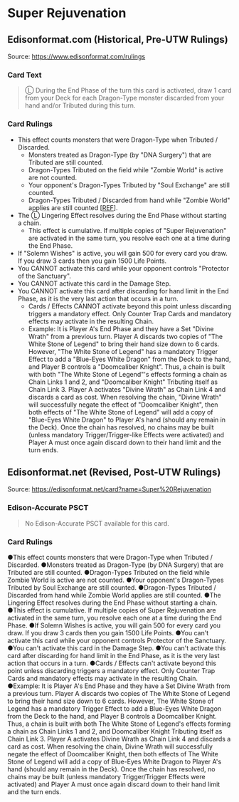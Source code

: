 # Super Rejuvenation

## Edisonformat.com (Historical, Pre-UTW Rulings)

Source: https://www.edisonformat.com/rulings

### Card Text

> Ⓛ During the End Phase of the turn this card is activated, draw 1 card from your Deck for each Dragon-Type monster discarded from your hand and/or Tributed during this turn.

### Card Rulings

*   This effect counts monsters that were Dragon-Type when Tributed / Discarded.
    *   Monsters treated as Dragon-Type (by "DNA Surgery") that are Tributed are still counted.
    *   Dragon-Types Tributed on the field while "Zombie World" is active are not counted.
    *   Your opponent's Dragon-Types Tributed by "Soul Exchange" are still counted.
    *   Dragon-Types Tributed / Discarded from hand while "Zombie World" applies are still counted \[[REF](https://www.pojo.biz/board/showthread.php?t=767781)\].
*   The Ⓛ Lingering Effect resolves during the End Phase without starting a chain.
    *   This effect is cumulative. If multiple copies of "Super Rejuvenation" are activated in the same turn, you resolve each one at a time during the End Phase.
*   If "Solemn Wishes" is active, you will gain 500 for every card you draw. If you draw 3 cards then you gain 1500 Life Points.
*   You CANNOT activate this card while your opponent controls "Protector of the Sanctuary".
*   You CANNOT activate this card in the Damage Step.
*   You CANNOT activate this card after discarding for hand limit in the End Phase, as it is the very last action that occurs in a turn.
    *   Cards / Effects CANNOT activate beyond this point unless discarding triggers a mandatory effect. Only Counter Trap Cards and mandatory effects may activate in the resulting Chain.
    *   Example: It is Player A's End Phase and they have a Set "Divine Wrath" from a previous turn. Player A discards two copies of "The White Stone of Legend" to bring their hand size down to 6 cards. However, "The White Stone of Legend" has a mandatory Trigger Effect to add a "Blue-Eyes White Dragon" from the Deck to the hand, and Player B controls a "Doomcaliber Knight". Thus, a chain is built with both "The White Stone of Legend"'s effects forming a chain as Chain Links 1 and 2, and "Doomcaliber Knight" Tributing itself as Chain Link 3. Player A activates "Divine Wrath" as Chain Link 4 and discards a card as cost. When resolving the chain, "Divine Wrath" will successfully negate the effect of "Doomcaliber Knight", then both effects of "The White Stone of Legend" will add a copy of "Blue-Eyes White Dragon" to Player A's hand (should any remain in the Deck). Once the chain has resolved, no chains may be built (unless mandatory Trigger/Trigger-like Effects were activated) and Player A must once again discard down to their hand limit and the turn ends.

## Edisonformat.net (Revised, Post-UTW Rulings)

Source: https://edisonformat.net/card?name=Super%20Rejuvenation

### Edison-Accurate PSCT

> No Edison-Accurate PSCT available for this card.

### Card Rulings

●This effect counts monsters that were Dragon-Type when Tributed / Discarded.
●Monsters treated as Dragon-Type (by DNA Surgery) that are Tributed are still counted.
●Dragon-Types Tributed on the field while Zombie World is active are not counted.
●Your opponent's Dragon-Types Tributed by Soul Exchange are still counted.
●Dragon-Types Tributed / Discarded from hand while Zombie World applies are still counted.
●The Lingering Effect resolves during the End Phase without starting a chain.
●This effect is cumulative. If multiple copies of Super Rejuvenation are activated in the same turn, you resolve each one at a time during the End Phase.
●If Solemn Wishes is active, you will gain 500 for every card you draw. If you draw 3 cards then you gain 1500 Life Points.
●You can't activate this card while your opponent controls Protector of the Sanctuary.
●You can't activate this card in the Damage Step.
●You can't activate this card after discarding for hand limit in the End Phase, as it is the very last action that occurs in a turn.
●Cards / Effects can't activate beyond this point unless discarding triggers a mandatory effect. Only Counter Trap Cards and mandatory effects may activate in the resulting Chain.
●Example: It is Player A's End Phase and they have a Set Divine Wrath from a  previous turn. Player A discards two copies of The White Stone of Legend to bring their hand size down to 6 cards. However, The White Stone of Legend has a mandatory Trigger Effect to add a Blue-Eyes White Dragon from the Deck to the hand, and Player B controls a Doomcaliber Knight. Thus, a chain is built with both The White Stone of Legend's effects forming a chain as Chain Links 1 and 2, and Doomcaliber Knight Tributing itself as Chain Link 3. Player A activates Divine Wrath as Chain Link 4 and discards a card as cost. When resolving the chain, Divine Wrath will successfully negate the effect of Doomcaliber Knight, then both effects of The White Stone of Legend will add a copy of Blue-Eyes White Dragon to Player A's hand (should any remain in the Deck). Once the chain has resolved, no chains may be built (unless mandatory Trigger/Trigger Effects were activated) and Player A must once again discard down to their hand limit and the turn ends.
            